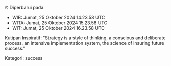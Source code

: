⏰ Diperbarui pada:
- WIB: Jumat, 25 Oktober 2024 14.23.58 UTC
- WITA: Jumat, 25 Oktober 2024 15.23.58 UTC
- WIT: Jumat, 25 Oktober 2024 16.23.58 UTC

Kutipan Inspiratif:
"Strategy is a style of thinking, a conscious and deliberate process, an intensive implementation system, the science of insuring future success."


Kategori: success


